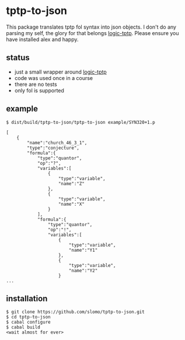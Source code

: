 # tptp-to-json

This package translates tptp fol syntax into json objects. I don't do any
parsing my self, the glory for that belongs [logic-tptp]. Please ensure you
have installed alex and happy.

## status

* just a small wrapper around [logic-tptp]
* code was used once in a course
* there are no tests
* only fol is supported

## example

    $ dist/build/tptp-to-json/tptp-to-json example/SYN320+1.p

    [
        {
            "name":"church_46_3_1",
            "type":"conjecture",
            "formula":{
                "type":"quantor",
                "op":"?",
                "variables":[
                    {
                        "type":"variable",
                        "name":"Z"
                    },
                    {
                        "type":"variable",
                        "name":"X"
                    }
                ],
                "formula":{
                    "type":"quantor",
                    "op":"!",
                    "variables":[
                        {
                            "type":"variable",
                            "name":"Y1"
                        },
                        {
                            "type":"variable",
                            "name":"Y2"
                        }
    ...


## installation

    $ git clone https://github.com/slomo/tptp-to-json.git
    $ cd tptp-to-json
    $ cabal configure
    $ cabal build
    <wait almost for ever>

[logic-tptp]: http://hackage.haskell.org/package/logic-TPTP "logic-tptp from hackage"
